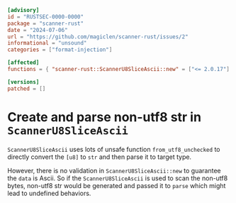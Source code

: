 ```toml
[advisory]
id = "RUSTSEC-0000-0000"
package = "scanner-rust"
date = "2024-07-06"
url = "https://github.com/magiclen/scanner-rust/issues/2"
informational = "unsound"
categories = ["format-injection"]

[affected]
functions = { "scanner-rust::ScannerU8SliceAscii::new" = ["<= 2.0.17"] }

[versions]
patched = []
```

# Create and parse non-utf8 str in `ScannerU8SliceAscii`

`ScannerU8SliceAscii` uses lots of unsafe function `from_utf8_unchecked` to directly 
convert the `[u8]` to `str` and then parse it to target type.

However, there is no validation in `ScannerU8SliceAscii::new` to guarantee the `data` 
is Ascii. So if the `ScannerU8SliceAscii` is used to scan the non-utf8 bytes, non-utf8 
str would be generated and passed it to `parse` which might lead to undefined behaviors.